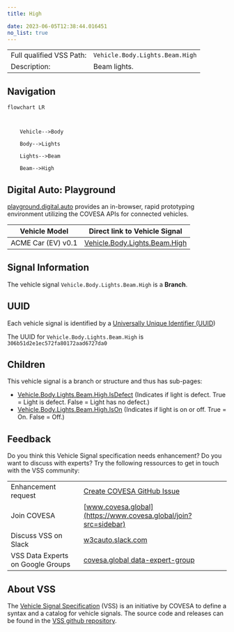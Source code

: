 ```yaml
---
title: High

date: 2023-06-05T12:38:44.016451
no_list: true
---
```



| | |
|---|---|
| Full qualified VSS Path: | `Vehicle.Body.Lights.Beam.High` |
| Description: | Beam lights. |

## Navigation

```mermaid
flowchart LR



    Vehicle-->Body

    Body-->Lights

    Lights-->Beam

    Beam-->High

```


## Digital Auto: Playground

[playground.digital.auto](http://digital.auto) provides an in-browser, rapid prototyping environment utilizing the COVESA APIs for connected vehicles. 

| Vehicle Model | Direct link to Vehicle Signal |
|---|---|
| ACME Car (EV) v0.1 | [Vehicle.Body.Lights.Beam.High](https://digitalauto.netlify.app/model/STLWzk1WyqVVLbfymb4f/cvi/list/Vehicle.Body.Lights.Beam.High/) |


## Signal Information




The vehicle signal `Vehicle.Body.Lights.Beam.High` is a **Branch**.





## UUID

Each vehicle signal is identified by a [Universally Unique Identifier (UUID](https://en.wikipedia.org/wiki/Universally_unique_identifier))

The UUID for `Vehicle.Body.Lights.Beam.High` is `306b51d2e1ec572fa80172aad6727da0`

## Children

This vehicle signal is a branch or structure and thus has sub-pages:

- [Vehicle.Body.Lights.Beam.High.IsDefect](isdefect/) (Indicates if light is defect. True = Light is defect. False = Light has no defect.)
- [Vehicle.Body.Lights.Beam.High.IsOn](ison/) (Indicates if light is on or off. True = On. False = Off.)


## Feedback

Do you think this Vehicle Signal specification needs enhancement? Do you want to discuss with experts? Try the following ressources to get in touch with the VSS community:

| | |
|---|---|
| Enhancement request | [Create COVESA GitHub Issue](https://github.com/COVESA/vehicle_signal_specification/issues/new?body=Please+describe+your+feedback&title=Signal+feedback+Vehicle.Body.Lights.Beam.High) |
| Join COVESA | [www.covesa.global](https://www.covesa.global/join?src=sidebar) |
| Discuss VSS on Slack | [w3cauto.slack.com](http://w3cauto.slack.com/) |
| VSS Data Experts on Google Groups | [covesa.global data-expert-group](https://groups.google.com/a/covesa.global/g/data-expert-group) |

## About VSS

The [Vehicle Signal Specification](https://covesa.github.io/vehicle_signal_specification/) (VSS)
is an initiative by COVESA to define a syntax and a catalog for vehicle signals.
The source code and releases can be found in the [VSS github repository](https://github.com/COVESA/vehicle_signal_specification).

